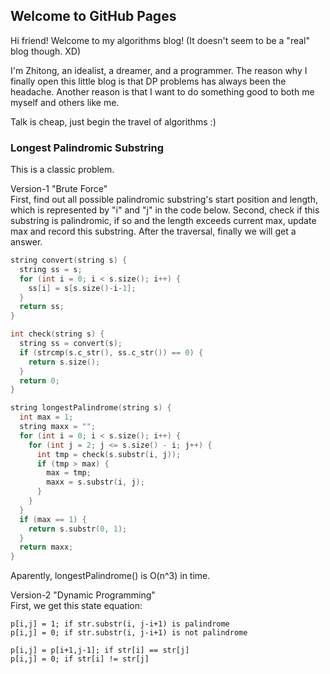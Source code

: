 ## Welcome to GitHub Pages

Hi friend! Welcome to my algorithms blog! (It doesn't seem to be a "real" blog though. XD)

I'm Zhitong, an idealist, a dreamer, and a programmer. The reason why I finally open this little blog is that DP problems has always been the headache. Another reason is that I want to do something good to both me myself and others like me.

Talk is cheap, just begin the travel of algorithms :)

### Longest Palindromic Substring

This is a classic problem.

Version-1 "Brute Force" <br/>
First, find out all possible palindromic substring's start position and length, which is represented by "i" and "j" in the code below. Second, check if this substring is palindromic, if so and the length exceeds current max, update max and record this substring. After the traversal, finally we will get a answer.
```cpp
string convert(string s) {
  string ss = s;
  for (int i = 0; i < s.size(); i++) {
    ss[i] = s[s.size()-i-1];
  }
  return ss;
}

int check(string s) {
  string ss = convert(s);
  if (strcmp(s.c_str(), ss.c_str()) == 0) {
    return s.size();
  }
  return 0;
}

string longestPalindrome(string s) {
  int max = 1;
  string maxx = "";
  for (int i = 0; i < s.size(); i++) {
    for (int j = 2; j <= s.size() - i; j++) {
      int tmp = check(s.substr(i, j));
      if (tmp > max) {
        max = tmp;
        maxx = s.substr(i, j);
      }
    }
  }
  if (max == 1) {
    return s.substr(0, 1);
  }
  return maxx;
}
```
Aparently, longestPalindrome() is O(n^3) in time.

Version-2 "Dynamic Programming" <br/>
First, we get this state equation:
```
p[i,j] = 1; if str.substr(i, j-i+1) is palindrome
p[i,j] = 0; if str.substr(i, j-i+1) is not palindrome

p[i,j] = p[i+1,j-1]; if str[i] == str[j]
p[i,j] = 0; if str[i] != str[j]
```
